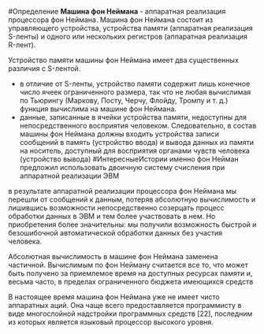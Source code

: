 #Определение **Машина фон Неймана** - аппаратная реализация процессора фон Неймана. Машина фон Неймана состоит из управляющего устройства, устройства памяти (аппаратная реализация S-ленты) и одного или нескольких регистров (аппаратная реализация R-лент).


Устройство памяти машины фон Неймана имеет два существенных различия с S-лентой.
- в отличие от S-ленты, устройство памяти содержит лишь конечное число ячеек ограниченного размера, так что не любая вычислимая по Тьюрингу (Маркову, Посту, Черчу, Флойду, Тромпу и т. д.) функция вычислима на машине фон Неймана.
- данные, записанные в ячейки устройства памяти, недоступны для непосредственного восприятия человеком. Следовательно, в состав машины фон Неймана должны входить устройства записи сообщений в память (устройство ввода) и вывода данных из памяти на носитель, доступный для восприятия органами чувств человека (устройство вывода)
#ИнтересныеИстории именно фон Нейман предложил использовать двоичную систему счисления при аппаратной реализации ЭВМ

в результате аппаратной реализации процессора фон Неймана мы перешли от сообщений к данным, потеряв абсолютную вычислимость и лишившись возможности непосредственно созерцать процесс обработки данных в ЭВМ и тем более участвовать в нем. Но приобретения более значительны: мы получили возможность быстрой и безошибочной автоматической обработки данных без участия человека.

Абсолютная вычислимость в машине фон Неймана заменена частичной. Вычислимым по фон Нейману считается все то, что может быть получено за приемлемое время на доступных ресурсах памяти и, весьма часто, в пределах ограниченного бюджета имеющихся средств

В настоящее время машина фон Неймана уже не имеет чисто аппаратных аций. Она чаще всего предоставляется программисту в виде многослойной надстройки программных средств [22], последним из которых является языковый процессор высокого уровня.